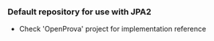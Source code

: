 <h3>Default repository for use with JPA2</h3>
<ul>
<li>Check 'OpenProva' project for implementation reference</li>
</ul>